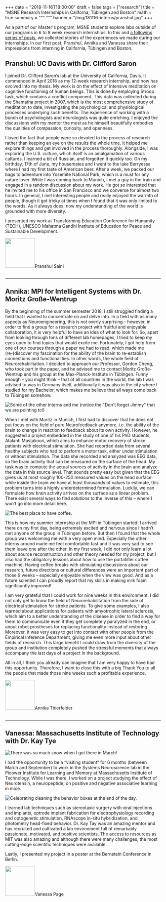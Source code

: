 +++
date = "2018-11-16T18:00:00"
draft = false
tags = ["research"]
title = "MSNE Research Internships in Californa, Tübingen and Boston"
math = true
summary = """
"""
banner = "/img/181116-interns/pranshul.jpg"
+++

As a part of our Master's program, MSNE students explore labs outside of our programs in 6 to 8 week research internships.
In this and [a following series of posts](/tags/research/), we collected stories of the experiences we made during our internships.
In our first post, Pranshul, Annika and Vanessa share their impressions from interning in California, Tübingen and Boston.

## Pranshul: UC Davis with Dr. Clifford Saron

I joined Dr. Clifford Saron’s lab at the University of California, Davis. It commenced in April 2018 as my 12-week research internship, and now has evolved into my thesis. My work is on the effect of intensive meditation on cognitive functioning of human beings. This is done by employing Stroop task, which contains a conflict component. This data was collected during the Shamatha project in 2007, which is the most comprehensive study of meditation to date, investigating the psychological and physiological processes underlying such benefits. The experience of working with a bunch of psychologists and neurologists was quite enriching. I enjoyed the discussions with my mentor the most as he himself beautifully embodies the qualities of compassion, curiosity, and openness.

I loved the fact that people were so devoted to the process of research rather than keeping an eye on the results the whole time. It helped me explore things and get involved in the process thoroughly. Alongside, I was exploring the U.S. culture, which itself is an amalgamation of various cultures. I learned a bit of Russian, and forgotten it quickly too. On my birthday, 17th of June, my housemates and I went to the lake Berryessa where I had my first taste of American beer. After a week, we packed our bags to adventure into Yosemite National Park, which is a must for any nature lover. While I was coming back to Munich, I met a guy in the train and engaged in a random discussion about my work. He got so interested that he invited me to his office in San Francisco and we converse for almost two hours. In general, I met interesting people and really enjoyed the warmth of people, though it got tricky at times when I found that it was only limited to the words. As it always does, now my understanding of the world is grounded with more diversity.

I presented my work at Transforming Education Conference for Humanity (TECH),  UNESCO Mahatma Gandhi Institute of Education for Peace and Sustainable Development.


<div class="chip">
<img src="/img/student-list/Pranshul_msne-min - Pranshul Saini.png" width="96" height="96">Pranshul Saini</div>
<br/>

---

## Annika: MPI for Intelligent Systems with Dr. Moritz Große-Wentrup

By the beginning of the summer semester 2018, I still struggled finding a field that I wanted to concentrate on and delve into. In a field with as many aspects as Neuroengineering, this is not overly surprising – however, in order to find a group for a research project with fruitful and enjoyable collaboration, it is very helpful to have an idea of what to look for.
So, apart from looking through tons of different lab homepages, I tried to keep my eyes open to find topics that would excite me. Fortunately, I got help from one of our courses through a paper we had to read, which made me (re-)discover my fascination for the ability of the brain to re-establish connections and functionalities. In other words, the whole field of Neurorehabilitation. I decided to approach our Professor, Gordon Cheng, who took part in the paper, and he advised me to contact Moritz Große-Wentrup and his group at the Max-Planck-Institute in Tübingen. Funny enough – you might think – that of all countries in the world, the lab I was advised to was in Germany itself, additionally it was also in the city where I studied for my Bachelor, which makes me believe that all ways come back to Tübingen somehow.

![Some of the other interns and me (notice the "Don't forget Jimmy" that we are pointing to!)](/img/181116-interns/annika-1.jpg)

When I met with Moritz in Munich, I first had to discover that he does not put focus on the field of pure Neurofeedback anymore, i.e. the ability of the brain to change in reaction to feedback about its own activity. However, he suggested a project embedded in the study of one of his PhD students, Atalanti Mastakouri, which aims to enhance motor recovery of stroke patients with electrical stimulation. She had recorded data from several healthy subjects who had to perform a motor task, either under stimulation or without stimulation. The data she recorded and analyzed was EEG data, so the brain activity that can be measured on the surface of the head. My task was to compute the actual sources of activity in the brain and analyze the data in this source level. That sounds pretty easy but given that the EEG gives us at most roughly 100-250 measured values on the head surface while inside the brain we have at least thousands of values to estimate, this problem turns into a highly underdetermined formulation. Luckily, we can formulate how brain activity arrives on the surface as a linear problem. There exist several ways to find solutions to the inverse of this – where I won’t go into more detail here.

![The best place to have coffee.](/img/181116-interns/annika-2.jpg)

This is how my summer internship at the MPI in Tübingen started. I arrived there on my first day, being extremely excited and nervous since I hadn’t met anyone of the group in Tübingen before. But then I found that the whole group was welcoming me with a very open mind. Especially the other interns around made me feel comfortable fast and it was very sad to see them leave one after the other. In my first week, I did not only learn a lot about source reconstruction and other theory needed for my project, but I also had the obligatory lessons about how to use the portafilter coffee machine. Having coffee breaks with stimulating discussions about our research, future directions or cultural differences were an important part of those 9 weeks – especially enjoyable when the view was good. And as a future scientist I can proudly report that my skills in making milk foam significantly improved!

I am very grateful that I could work for nine weeks in this environment. I did not only get to know the field of Neurorehabilitation from the side of electrical stimulation for stroke patients. To give some examples, I also learned about applications for patients with amyotrophic lateral sclerosis, which aim to a better understanding of the disease in order to find a way for them to communicate even if they get completely paralyzed in the end, or about robot prostheses for replacing functionality instead of restoring. Moreover, it was very easy to get into contact with other people from the Empirical Inference Department, giving me even more input about other fields of research. This large benefit I could draw from the diversity of the group and institution completely pushed the stressful moments that always accompany the last days of a project in the background.

All in all, I think you already can imagine that I am very happy to have had this opportunity. Therefore, I want to close this with a big Thank You to all the people that made those nine weeks such a profitable experience.

<div class="chip">
<img src="/img/student-list/Thierfelder_Annika_Profile - Annika Thierfelder.jpg" width="96" height="96">Annika Thierfelder</div>
<br/>

---

## Vanessa: Massachusetts Institute of Technology with Dr. Kay Tye

![There was so much snow when I got there in March!](/img/181116-interns/vanessa-1.jpg)

I had the opportunity to be a “visiting student” for 6 months (between March and September) to work in the Systems Neuroscience lab in the Picower Institute for Learning and Memory at Massachusetts Institute of Technology. While I was there, I worked on a project studying the effect of Neurotensin, a neuropeptide, on positive and negative associative learning in mice.

![Celebrating cleaning the behavior boxes at the end of the day.](/img/181116-interns/vanessa-3.jpg)

I learned lab techniques such as stereotaxic surgery with viral injections and implants, optrode implant fabrication for electrophysiology recording and optogenetic stimulation, RNAscope in-situ hybridization, and photometry head-fixed behavior. Dr. Kay Tay was an amazing mentor and has recruited and cultivated a lab environment full of remarkably passionate, motivated, and positive scientists. The access to resources as MIT was also amazing and although there were many challenges, the most cutting-edge scientific techniques were available.

<!------------ ![A mouse with a headcap to protect his implant which included a headbar, electrophysiology recording electrode, optic fiber, and microdialysis probe.](/img/181116-interns/vanessa-2.png) --->
 
Lastly, I presented my project in a poster at the Bernstein Conference in Berlin.

<div class="chip">
<img src="/img/student-list/800x800 headshot - Vanessa Page.jpg" width="96" height="96">Vanessa Page</div>
<br/>

